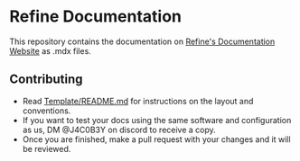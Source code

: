 # Refine Documentation
This repository contains the documentation on [Refine's Documentation Website](https://docs.refinedev.xyz) as .mdx files.

## Contributing

- Read [Template/README.md](https://github.com/RefineDevelopment/tree/master/Template/_README.md) for instructions on the layout and conventions.
- If you want to test your docs using the same software and configuration as us, DM @J4C0B3Y on discord to receive a copy.
- Once you are finished, make a pull request with your changes and it will be reviewed.